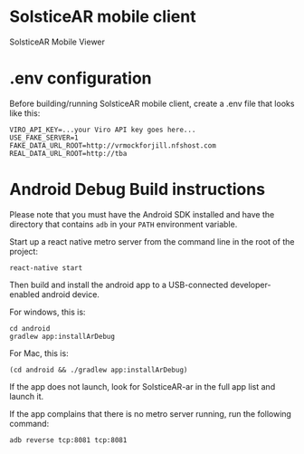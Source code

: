 # SolsticeAR mobile client

SolsticeAR Mobile Viewer

# .env configuration

Before building/running SolsticeAR mobile client, create a .env file that looks like this:

```
VIRO_API_KEY=...your Viro API key goes here...
USE_FAKE_SERVER=1
FAKE_DATA_URL_ROOT=http://vrmockforjill.nfshost.com
REAL_DATA_URL_ROOT=http://tba
```

# Android Debug Build instructions

Please note that you must have the Android SDK installed and have the directory that contains `adb` in your `PATH` environment variable.

Start up a react native metro server from the command line in the root of the project:
```
react-native start
```

Then build and install the android app to a USB-connected developer-enabled android device.

For windows, this is:
```
cd android
gradlew app:installArDebug
```

For Mac, this is:
```
(cd android && ./gradlew app:installArDebug)
```

If the app does not launch, look for SolsticeAR-ar in the full app list and launch it.

If the app complains that there is no metro server running, run the following command:
```
adb reverse tcp:8081 tcp:8081
```
